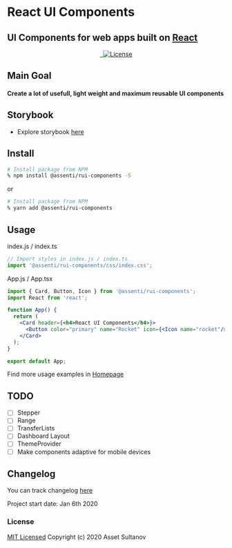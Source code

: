 # React UI Components
## UI Components for web apps built on [React](https://reactjs.org/)

<p align="center">
  <a aria-label="NPM version" href="https://www.npmjs.com/package/@assenti/rui-components">
    <img alt="" src="https://badgen.net/npm/v/@assenti/rui-components"/>
  </a>
  <a aria-label="Downloads" href="https://npm-stat.com/charts.html?package=%40assenti%2Frui-components">
    <img alt="" src="https://badgen.net/npm/dw/@assenti/rui-components"/>
  </a>
  <a href="https://github.com/Assenti/react-ui-components/blob/master/LICENSE"><img src="https://img.shields.io/badge/License-MIT-brightgreen.svg" alt="License"></a>
</p>

## Main Goal
#### Create a lot of usefull, light weight and maximum reusable UI components

<!-- ## [Homepage / Components Demo](https://assenti.github.io/react-ui-components/) -->

## Storybook
- Explore storybook [here](https://rui-components.netlify.app/?path=/story/get-started--page)

## Install
```bash
# Install package from NPM
% npm install @assenti/rui-components -S
```
or
```bash
# Install package from NPM
% yarn add @assenti/rui-components
```

<!-- ## Peer dependencies
React UI Components use react-transition-group package under the hood, so you should install it too
```bash
# Install package from NPM
% npm install react-transition-group -S
```
```bash
# Install @types/react-transition-group for TS
% npm install @types/react-transition-group -D
``` -->

## Usage
index.js / index.ts
```jsx
// Import styles in index.js / index.ts
import '@assenti/rui-components/css/index.css';
```
App.js / App.tsx
```jsx
import { Card, Button, Icon } from '@assenti/rui-components';
import React from 'react';

function App() {
  return (
    <Card header={<h4>React UI Components</h4>}>
      <Button color="primary" name="Rocket" icon={<Icon name="rocket"/>}"/>
    </Card>
  );
}

export default App;
```

Find more usage examples in [Homepage](https://assenti.github.io/react-ui-components/)

## TODO
- [ ] Stepper
- [ ] Range
- [ ] TransferLists
- [ ] Dashboard Layout
- [ ] ThemeProvider
- [ ] Make components adaptive for mobile devices

## Changelog
You can track changelog [here](/CHANGELOG.md)

Project start date: Jan 6th 2020

### License

[MIT Licensed](/LICENSE)
Copyright (c) 2020 Asset Sultanov
